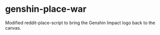 # genshin-place-war
Modified reddit-place-script to bring the Genshin Impact logo back to the canvas.
